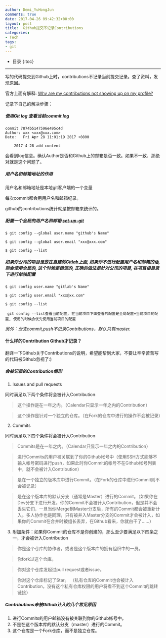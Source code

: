 ```yaml
---
author: Demi_YuHongJun
comments: true
date: 2017-04-26 09:42:32+00:00
layout: post
title:  Github提交不记录Contributions 
categories:
- Tech
tags:
- git
---
```

* 目录
{:toc}
---
写的代码提交到Github上时，contributions不记录当前提交记录。查了资料，发现原因。 

官方上面有解释: [Why are my contributions not showing up on my profile?](https://help.github.com/articles/why-are-my-contributions-not-showing-up-on-my-profile/)

记录下自己的解决步骤：
##### 使用Git log 查看当前commit log
```git
commit 7874b5147596e495c4d
Author: xxx <xxx@xxx.com>
Date:   Fri Apr 28 11:01:19 2017 +0800

    2017-4-28 add content

```
会看到log信息。确认Author是否和Github上的邮箱是否一致。如果不一致，那绝对就是这个问题了。
##### 用户名和邮箱地址的作用

用户名和邮箱地址是本地git客户端的一个变量

每次commit都会用用户名和邮箱纪录。

github的contributions统计就是按邮箱来统计的。

##### 配置一个全局的用户名和邮箱  [set-up-git](https://help.github.com/articles/set-up-git/)
```git
$ git config --global user.name "github's Name"

$ git config --global user.email "xxx@xxx.com"

$ git config --list
```

##### 如果你公司的项目是放在自建的Gitlab上面, 如果你不进行配置用户名和邮箱的话, 则会使用全局的, 这个时候是错误的, 正确的做法是针对公司的项目, 在项目根目录下进行单独配置
```git
$ git config user.name "gitlab's Name"

$ git config user.email "xxx@xx.com"

$ git config --list

 git config --list查看当前配置, 在当前项目下面查看的配置是全局配置+当前项目的配置, 使用的时候会优先使用当前项目的配置
```
*另外：分支commit,push不记录Contributions，默认只有master.*
#### 什么样的Contribution Github才记录？
翻译一下Github关于Contributions的说明，希望能帮到大家，不要让辛辛苦苦写的代码被Github忽视了:)

##### 会被记录的Contribution情形
1. Issues and pull requests

同时满足以下两个条件将会被计入Contribution
>这个操作是在一年之内。（Calendar只显示一年之内的Contribution）

>这个操作是针对一个独立的仓库。（在Fork的仓库中进行的操作不会被记录）

2. Commits

同时满足以下四个条件将会被计入Contribution

>Commits是在一年之内。（Calendar只显示一年之内的Contribution）

>进行Commits的用户被关联到了你的Github帐号中（使用SSH方式能够不输入帐号密码进行push，如果此时你Commit的帐号不在Github帐号列表中，就不会被计入Contribution）

>是在一个独立的版本库中进行Commit。（在Fork的仓库中进行Commit则不会被记录）

>是在这个版本库的默认分支（通常是Master）进行的Commit。（如果你在Dev分支下进行开发，你的Commit不会被计入Contribution，但是并不会丢失它们，一旦当你Merge到Master分支后，所有的Commit都会被重新计入。多人协作也是同理，只有被并入Master分支的Commit才会被计入，如果你的Commit在合并时被组长丢弃，在Github看来，你就白干了……）

3. 附加条件：如果你Commit的仓库不是你创建的，那么至少要满足以下四条之一，才会被计入Contribution

>你是这个仓库的协作者，或者是这个版本库的拥有组织中的一员。

>你fork过这个仓库。

>你对这个仓库发起过pull request或者issue。

>你对这个仓库标记了Star。
（私有仓库的Commit也会被计入Contribution，没有这个私有仓库权限的用户将看不到这个Commit的跳转链接）

##### Contributions未被Github计入的几个常见原因

1. 进行Commits的用户邮箱没有被关联到你的Github帐号中。
2. 不是在这个版本库的默认分支（master）进行的Commit。
3. 这个仓库是一个Fork仓库，而不是独立仓库。
 




